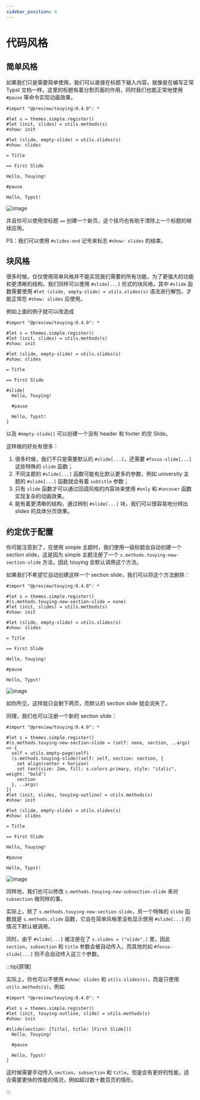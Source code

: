 ```yaml
---
sidebar_position: 4
---
```


# 代码风格

## 简单风格

如果我们只是需要简单使用，我们可以直接在标题下输入内容，就像是在编写正常 Typst 文档一样。这里的标题有着分割页面的作用，同时我们也能正常地使用 `#pause` 等命令实现动画效果。

```typst
#import "@preview/touying:0.4.0": *

#let s = themes.simple.register()
#let (init, slides) = utils.methods(s)
#show: init

#let (slide, empty-slide) = utils.slides(s)
#show: slides

= Title

== First Slide

Hello, Touying!

#pause

Hello, Typst!
```

![image](https://github.com/touying-typ/touying/assets/34951714/f5bdbf8f-7bf9-45fd-9923-0fa5d66450b2)

并且你可以使用空标题 `==` 创建一个新页，这个技巧也有助于清除上一个标题的继续应用。

PS：我们可以使用 `#slides-end` 记号来标志 `#show: slides` 的结束。


## 块风格

很多时候，仅仅使用简单风格并不能实现我们需要的所有功能，为了更强大的功能和更清晰的结构，我们同样可以使用 `#slide[...]` 形式的块风格，其中 `#slide` 函数需要使用 `#let (slide, empty-slide) = utils.slides(s)` 语法进行解包，才能正常在 `#show: slides` 后使用。

例如上面的例子就可以改造成

```typst
#import "@preview/touying:0.4.0": *

#let s = themes.simple.register()
#let (init, slides) = utils.methods(s)
#show: init

#let (slide, empty-slide) = utils.slides(s)
#show: slides

= Title

== First Slide

#slide[
  Hello, Touying!

  #pause

  Hello, Typst!
]
```

以及 `#empty-slide[]` 可以创建一个没有 header 和 footer 的空 Slide。

这样做的好处有很多：

1. 很多时候，我们不只是需要默认的 `#slide[...]`，还需要 `#focus-slide[...]` 这些特殊的 `slide` 函数；
2. 不同主题的 `#slide[...]` 函数可能有比默认更多的参数，例如 university 主题的 `#slide[...]` 函数就会有着 `subtitle` 参数；
3. 只有 `slide` 函数才可以通过回调风格的内容块来使用 `#only` 和 `#uncover` 函数实现复杂的动画效果。
4. 能有着更清晰的结构，通过辨别 `#slide[...]` 块，我们可以很容易地分辨出 slides 的具体分页效果。


## 约定优于配置

你可能注意到了，在使用 simple 主题时，我们使用一级标题会自动创建一个 section slide，这是因为 simple 主题注册了一个 `s.methods.touying-new-section-slide` 方法，因此 touying 会默认调用这个方法。

如果我们不希望它自动创建这样一个 section slide，我们可以将这个方法删除：

```typst
#import "@preview/touying:0.4.0": *

#let s = themes.simple.register()
#(s.methods.touying-new-section-slide = none)
#let (init, slides) = utils.methods(s)
#show: init

#let (slide, empty-slide) = utils.slides(s)
#show: slides

= Title

== First Slide

Hello, Touying!

#pause

Hello, Typst!
```

![image](https://github.com/touying-typ/touying/assets/34951714/17a89a59-9491-4e1f-95c0-09a22105ab35)

如你所见，这样就只会剩下两页，而默认的 section slide 就会消失了。

同理，我们也可以注册一个新的 section slide：

```typst
#import "@preview/touying:0.4.0": *

#let s = themes.simple.register()
#(s.methods.touying-new-section-slide = (self: none, section, ..args) => {
  self = utils.empty-page(self)
  (s.methods.touying-slide)(self: self, section: section, {
    set align(center + horizon)
    set text(size: 2em, fill: s.colors.primary, style: "italic", weight: "bold")
    section
  }, ..args)
})
#let (init, slides, touying-outline) = utils.methods(s)
#show: init

#let (slide, empty-slide) = utils.slides(s)
#show: slides

= Title

== First Slide

Hello, Touying!

#pause

Hello, Typst!
```

![image](https://github.com/touying-typ/touying/assets/34951714/5305efda-0cd4-42eb-9f2e-89abc30b6ca2)

同样地，我们也可以修改 `s.methods.touying-new-subsection-slide` 来对 `subsection` 做同样的事。

实际上，除了 `s.methods.touying-new-section-slide`，另一个特殊的 `slide` 函数就是 `s.methods.slide` 函数，它会在简单风格里没有显示使用 `#slide[...]` 的情况下默认被调用。

同时，由于 `#slide[...]` 被注册在了 `s.slides = ("slide",)` 里，因此 `section`，`subsection` 和 `title` 参数会被自动传入，而其他的如 `#focus-slide[...]` 则不会自动传入这三个参数。

:::tip[原理]

实际上，你也可以不使用 `#show: slides` 和 `utils.slides(s)`，而是只使用 `utils.methods(s)`，例如

```typst
#import "@preview/touying:0.4.0": *

#let s = themes.simple.register()
#let (init, touying-outline, slide) = utils.methods(s)
#show: init

#slide(section: [Title], title: [First Slide])[
  Hello, Touying!

  #pause

  Hello, Typst!
]
```

这时候需要手动传入 `section`、`subsection` 和 `title`，但是会有更好的性能，适合需要更快的性能的情况，例如超过数十数百页的情形。

:::